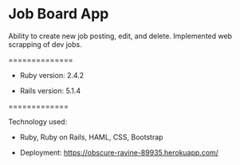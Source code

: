 # Job Board App

Ability to create new job posting, edit, and delete. Implemented web scrapping of dev jobs.


==============

* Ruby version: 2.4.2


* Rails version: 5.1.4

=============


Technology used:


* Ruby, Ruby on Rails, HAML, CSS, Bootstrap


* Deployment: https://obscure-ravine-89935.herokuapp.com/
